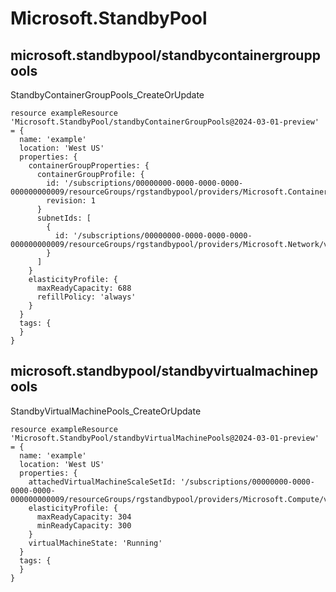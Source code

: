 # Microsoft.StandbyPool

## microsoft.standbypool/standbycontainergrouppools

StandbyContainerGroupPools_CreateOrUpdate
```bicep
resource exampleResource 'Microsoft.StandbyPool/standbyContainerGroupPools@2024-03-01-preview' = {
  name: 'example'
  location: 'West US'
  properties: {
    containerGroupProperties: {
      containerGroupProfile: {
        id: '/subscriptions/00000000-0000-0000-0000-000000000009/resourceGroups/rgstandbypool/providers/Microsoft.ContainerInstance/containerGroupProfiles/cgProfile'
        revision: 1
      }
      subnetIds: [
        {
          id: '/subscriptions/00000000-0000-0000-0000-000000000009/resourceGroups/rgstandbypool/providers/Microsoft.Network/virtualNetworks/cgSubnet/subnets/cgSubnet'
        }
      ]
    }
    elasticityProfile: {
      maxReadyCapacity: 688
      refillPolicy: 'always'
    }
  }
  tags: {
  }
}
```

## microsoft.standbypool/standbyvirtualmachinepools

StandbyVirtualMachinePools_CreateOrUpdate
```bicep
resource exampleResource 'Microsoft.StandbyPool/standbyVirtualMachinePools@2024-03-01-preview' = {
  name: 'example'
  location: 'West US'
  properties: {
    attachedVirtualMachineScaleSetId: '/subscriptions/00000000-0000-0000-0000-000000000009/resourceGroups/rgstandbypool/providers/Microsoft.Compute/virtualMachineScaleSets/myVmss'
    elasticityProfile: {
      maxReadyCapacity: 304
      minReadyCapacity: 300
    }
    virtualMachineState: 'Running'
  }
  tags: {
  }
}
```
